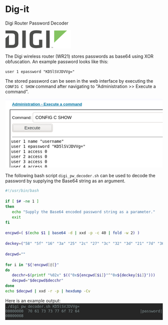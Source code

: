 # Dig-it
Digi Router Password Decoder

![alt text](https://github.com/billchaison/Dig-it/blob/main/digi00.png)

The Digi wireless router (WR21) stores passwords as base64 using XOR obfuscation.  An example password looks like this:

`user 1 epassword "KD5lSVJDVVg="`

The stored password can be seen in the web interface by executing the `CONFIG C SHOW` command after navigating to "Administration >> Execute a command".

![alt text](https://github.com/billchaison/Dig-it/blob/main/digi01.png)

The following bash script `digi_pw_decoder.sh` can be used to decode the password by supplying the Base64 string as an argument.

```bash
#!/usr/bin/bash

if [ $# -ne 1 ]
then
   echo "Supply the Base64 encoded password string as a parameter."
   exit
fi

encpwd=( $(echo $1 | base64 -d | xxd -p -c 40 | fold -w 2) )

deckey=("58" "5f" "16" "3a" "25" "2c" "27" "3c" "32" "3d" "21" "7d" "36" "7c" "75" "64" "6c" "6c" "6c" "75" "37" "2c" "75" "06" "34" "27" "3c" "34" "3b" "75" "06" "2c" "26" "21" "30" "38" "26" "75" "78" "75")

decpwd=""

for i in "${!encpwd[@]}"
do
   decchr=$(printf "%02x" $(("0x${encpwd[$i]}"^"0x${deckey[$i]}")))
   decpwd="$decpwd$decchr"
done
echo $decpwd | xxd -r -p | hexdump -Cv
```

Here is an example output:<br />
![alt text](https://github.com/billchaison/Dig-it/blob/main/digi02.png)

